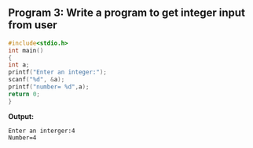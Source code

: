 ## Program 3: Write a program to get integer input from user
```c
#include<stdio.h>
int main()
{
int a;
printf("Enter an integer:");
scanf("%d", &a);
printf("number= %d",a);
return 0;
}
```
**Output:**
```
Enter an interger:4 
Number=4
```
